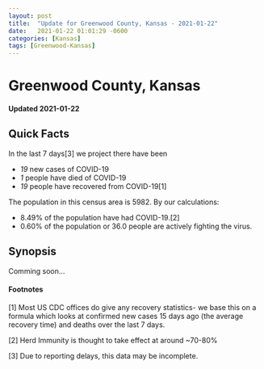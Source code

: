 ```yaml
---
layout: post
title:  "Update for Greenwood County, Kansas - 2021-01-22"
date:   2021-01-22 01:01:29 -0600
categories: [Kansas]
tags: [Greenwood-Kansas]
---
```


# Greenwood County, Kansas
#### Updated 2021-01-22

## Quick Facts

In the last 7 days[3] we project there have been
- *19* new cases of COVID-19
- *1* people have died of COVID-19
- *19* people have recovered from COVID-19[1]

The population in this census area is 5982. By our calculations:
- 8.49% of the population have had COVID-19.[2]
- 0.60% of the population or 36.0 people are actively fighting the virus.

## Synopsis

Comming soon...


#### Footnotes

[1] Most US CDC offices do give any recovery statistics- we base this on a formula which looks at confirmed new cases
15 days ago (the average recovery time) and deaths over the last 7 days.

[2] Herd Immunity is thought to take effect at around ~70-80%

[3] Due to reporting delays, this data may be incomplete.
 
    